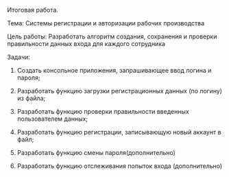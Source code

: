 Итоговая работа.

Тема: Системы регистрации и авторизации рабочих производства

Цель работы: Разработать алгоритм создания, сохранения и проверки правильности данных входа для каждого сотрудника

Задачи:

1. Создать консольное приложения, запрашивающее ввод логина и пароля;

2. Разработать функцию загрузки регистрационных данных (по логину) из файла;

3. Разработать функцию проверки правильности введенных пользователем данных;

4. Разработать функцию регистрации, записывающую новый аккаунт в файл;

5. Разработать функцию смены пароля(дополнительно)

6. Разработать функцию отслеживания попыток входа (дополнительно)
